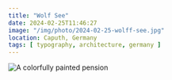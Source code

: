 ```yaml
---
title: "Wolf See"
date: 2024-02-25T11:46:27
image: "/img/photo/2024-02-25-wolff-see.jpg"
location: Caputh, Germany
tags: [ typography, architecture, germany ]
---
```


![A colorfully painted pension](/img/photo/2024-02-25-wolff-see.jpg)
